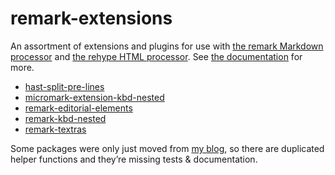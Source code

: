 # remark-extensions

An assortment of extensions and plugins for use with [the remark Markdown processor](https://remark.js.org/) and [the rehype HTML processor](https://github.com/rehypejs/rehype/). See [the documentation](https://shivjm.github.io/remark-extensions) for more.

* [hast-split-pre-lines](./packages/hast-split-pre-lines/)
* [micromark-extension-kbd-nested](./packages/micromark-extension-kbd-nested/)
* [remark-editorial-elements](./packages/remark-editorial-elements/)
* [remark-kbd-nested](./packages/remark-kbd-nested/)
* [remark-textras](./packages/remark-textras/)

Some packages were only just moved from [my blog](https://shivjm.blog/), so there are duplicated helper functions and they’re missing tests & documentation.
